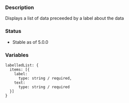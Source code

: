 ### Description
Displays a list of data preceeded by a label about the data

### Status
* Stable as of 5.0.0


### Variables
~~~
labelledList: {
  items: [{
    label: 
      type: string / required,
    text: 
      type: string / required
  }]
}
~~~
